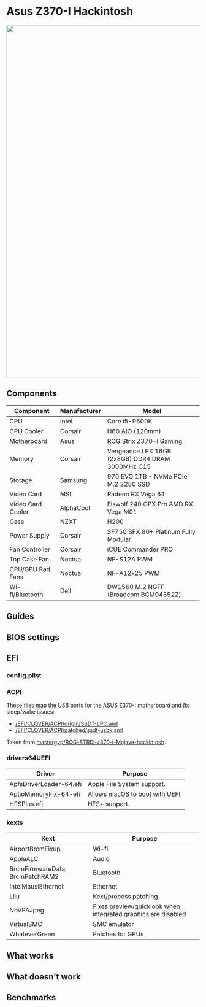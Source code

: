 # Asus Z370-I Hackintosh

<img src="https://github.com/phine-eredar/asus-z370-i-hackintosh/blob/master/nzxt-h200-asus-z370-i.jpg" width="996" height="919"/>

## Components

| Component         | Manufacturer | Model
| ----------------- | -------------| ---
| CPU               | Intel        | Core i5-9600K
| CPU Cooler        | Corsair      | H60 AIO (120mm)
| Motherboard       | Asus         | ROG Strix Z370-I Gaming
| Memory            | Corsair      | Vengeance LPX 16GB (2x8GB) DDR4 DRAM 3000MHz C15
| Storage           | Samsung      | 970 EVO 1TB - NVMe PCIe M.2 2280 SSD
| Video Card        | MSI          | Radeon RX Vega 64
| Video Card Cooler | AlphaCool    | Eiswolf 240 GPX Pro AMD RX Vega M01 
| Case              | NZXT         | H200
| Power Supply      | Corsair      | SF750 SFX 80+ Platinum Fully Modular
| Fan Controller    | Corsair      | iCUE Commander PRO
| Top Case Fan      | Noctua       | NF-S12A PWM
| CPU/GPU Rad Fans  | Noctua       | NF-A12x25 PWM
| Wi-fi/Bluetooth   | Dell         | DW1560 M.2 NGFF (Broadcom BCM94352Z)

## Guides

## BIOS settings

## EFI

### config.plist

### ACPI

These files map the USB ports for the ASUS Z370-I motherboard and fix sleep/wake issues:
* [/EFI/CLOVER/ACPI/origin/SSDT-LPC.aml](https://github.com/phine-eredar/asus-z370-i-hackintosh/blob/master/SSDT-LPC.aml?raw=true)
* [/EFI/CLOVER/ACPI/patched/ssdt-usbx.aml](https://github.com/phine-eredar/asus-z370-i-hackintosh/blob/master/ssdt-usbx.aml?raw=true)

Taken from [mastergyp/ROG-STRIX-z370-i-Mojave-hackintosh](https://github.com/mastergyp/ROG-STRIX-z370-i-Mojave-hackintosh).

### drivers64UEFI

| Driver                          | Purpose
| ------------------------------- | ---
| ApfsDriverLoader-64.efi         | Apple File System support.
| AptioMemoryFix-64-efi           | Allows macOS to boot with UEFI.
| HFSPlus.efi                     | HFS+ support.

### kexts

| Kext                            | Purpose
| ------------------------------- | ---
| AirportBrcmFixup                | Wi-fi
| AppleALC                        | Audio
| BrcmFirmwareData, BrcmPatchRAM2 | Bluetooth
| IntelMausiEthernet              | Ethernet
| Lilu                            | Kext/process patching
| NoVPAJpeg                       | Fixes preview/quicklook when integrated graphics are disabled
| VirtualSMC                      | SMC emulator
| WhateverGreen                   | Patches for GPUs

## What works

## What doesn't work

## Benchmarks
